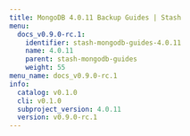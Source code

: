 ```yaml
---
title: MongoDB 4.0.11 Backup Guides | Stash
menu:
  docs_v0.9.0-rc.1:
    identifier: stash-mongodb-guides-4.0.11
    name: 4.0.11
    parent: stash-mongodb-guides
    weight: 55
menu_name: docs_v0.9.0-rc.1
info:
  catalog: v0.1.0
  cli: v0.1.0
  subproject_version: 4.0.11
  version: v0.9.0-rc.1
---
```



